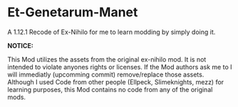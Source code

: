 # Et-Genetarum-Manet

A 1.12.1 Recode of Ex-Nihilo for me to learn modding by simply doing it.

**NOTICE:**

This Mod utilizes the assets from the original ex-nihilo mod.
It is not intended to violate anyones rights or licenses.
If the Mod authors ask me to I will immediatly (upcomming commit) remove/replace those assets.
Although I used Code from other people (Ellpeck, Slimeknights, mezz) for learning purposes, this Mod contains no code from any of the original mods.